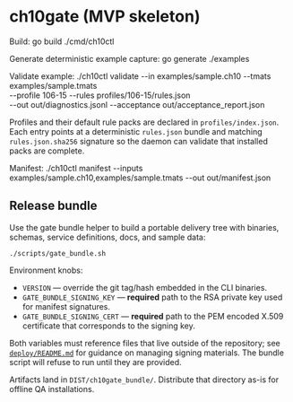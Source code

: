 # ch10gate (MVP skeleton)

Build:
  go build ./cmd/ch10ctl

Generate deterministic example capture:
  go generate ./examples

Validate example:
  ./ch10ctl validate --in examples/sample.ch10 --tmats examples/sample.tmats \
    --profile 106-15 --rules profiles/106-15/rules.json \
    --out out/diagnostics.jsonl --acceptance out/acceptance_report.json

Profiles and their default rule packs are declared in `profiles/index.json`.
Each entry points at a deterministic `rules.json` bundle and matching
`rules.json.sha256` signature so the daemon can validate that installed packs
are complete.

Manifest:
  ./ch10ctl manifest --inputs examples/sample.ch10,examples/sample.tmats --out out/manifest.json

## Release bundle

Use the gate bundle helper to build a portable delivery tree with binaries,
schemas, service definitions, docs, and sample data:

```
./scripts/gate_bundle.sh
```

Environment knobs:

* `VERSION` — override the git tag/hash embedded in the CLI binaries.
* `GATE_BUNDLE_SIGNING_KEY` — **required** path to the RSA private key used for
  manifest signatures.
* `GATE_BUNDLE_SIGNING_CERT` — **required** path to the PEM encoded X.509
  certificate that corresponds to the signing key.

Both variables must reference files that live outside of the repository; see
[`deploy/README.md`](deploy/README.md) for guidance on managing signing
materials. The bundle script will refuse to run until they are provided.

Artifacts land in `DIST/ch10gate_bundle/`. Distribute that directory as-is for
offline QA installations.
